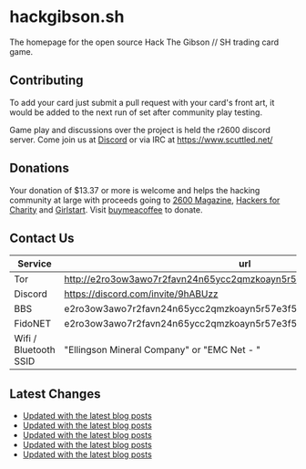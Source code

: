 # hackgibson.sh
The homepage for the open source Hack The Gibson // SH trading card game.


## Contributing

To add your card just submit a pull request with your card's front art, it would be added to the next run of set after community play testing.

Game play and discussions over the project is held the r2600 discord server. Come join us at [Discord](https://discord.com/invite/9hABUzz) or via IRC at https://www.scuttled.net/


## Donations

Your donation of $13.37 or more is welcome and helps the hacking community at large with proceeds going to [2600 Magazine](https://2600.com/), [Hackers for Charity](https://hackersforcharity.org) and [Girlstart](https://girlstart.org).  Visit [buymeacoffee](https://www.buymeacoffee.com/hackgibson.sh) to donate.


## Contact Us

Service | url
-|-
Tor | http://e2ro3ow3awo7r2favn24n65ycc2qmzkoayn5r57e3f56nvjwdcgg32ad.onion
Discord | https://discord.com/invite/9hABUzz
BBS | e2ro3ow3awo7r2favn24n65ycc2qmzkoayn5r57e3f56nvjwdcgg32ad.onion:23
FidoNET | e2ro3ow3awo7r2favn24n65ycc2qmzkoayn5r57e3f56nvjwdcgg32ad.onion:24554
Wifi / Bluetooth SSID | "Ellingson Mineral Company" or "EMC Net - <fidonet address>"

## Latest Changes
<!-- BLOG-POST-LIST:START -->
- [Updated with the latest blog posts](https://github.com/DFW2600/hackgibson.sh/commit/32e4c9b8a32c246b3c3d4cea0b70768e06ff90bb)
- [Updated with the latest blog posts](https://github.com/DFW2600/hackgibson.sh/commit/e7601fd8a02d549bbb9af30c35846f4d73bd3200)
- [Updated with the latest blog posts](https://github.com/DFW2600/hackgibson.sh/commit/0b604afd1a8c8980638b45b2501ff9ede2861d9a)
- [Updated with the latest blog posts](https://github.com/DFW2600/hackgibson.sh/commit/774e9ef14a403222df06708107f2d5b0540203f2)
- [Updated with the latest blog posts](https://github.com/DFW2600/hackgibson.sh/commit/4a5278906a5e26702a050de2d5b9081386d0ffb0)
<!-- BLOG-POST-LIST:END -->
